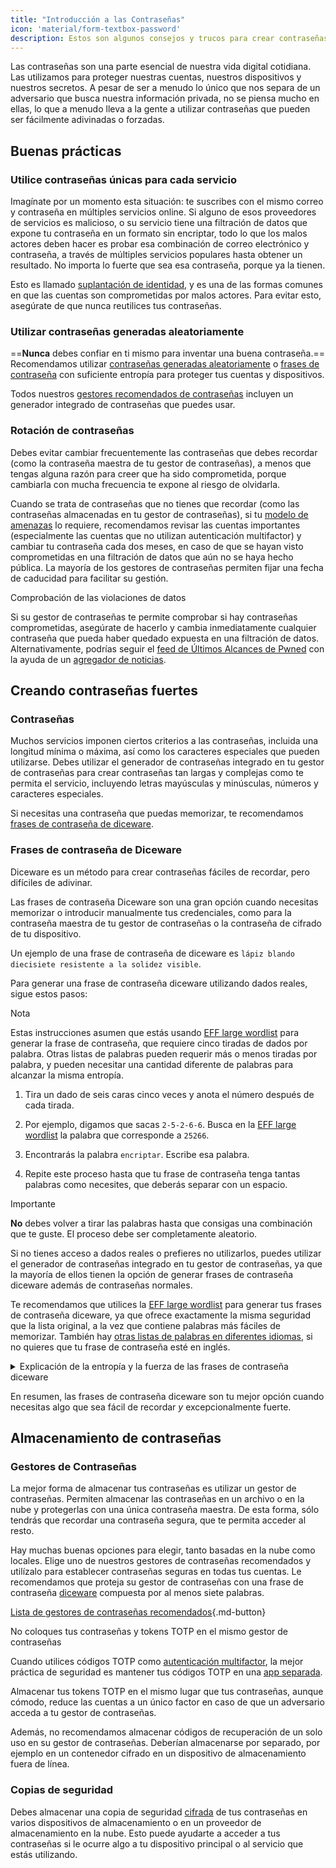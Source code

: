 ```yaml
---
title: "Introducción a las Contraseñas"
icon: 'material/form-textbox-password'
description: Estos son algunos consejos y trucos para crear contraseñas más seguras y mantener a salvo tus cuentas.
---
```


Las contraseñas son una parte esencial de nuestra vida digital cotidiana. Las utilizamos para proteger nuestras cuentas, nuestros dispositivos y nuestros secretos. A pesar de ser a menudo lo único que nos separa de un adversario que busca nuestra información privada, no se piensa mucho en ellas, lo que a menudo lleva a la gente a utilizar contraseñas que pueden ser fácilmente adivinadas o forzadas.

## Buenas prácticas

### Utilice contraseñas únicas para cada servicio

Imagínate por un momento esta situación: te suscribes con el mismo correo y contraseña en múltiples servicios online. Si alguno de esos proveedores de servicios es malicioso, o su servicio tiene una filtración de datos que expone tu contraseña en un formato sin encriptar, todo lo que los malos actores deben hacer es probar esa combinación de correo electrónico y contraseña, a través de múltiples servicios populares hasta obtener un resultado. No importa lo fuerte que sea esa contraseña, porque ya la tienen.

Esto es llamado [suplantación de identidad](https://en.wikipedia.org/wiki/Credential_stuffing), y es una de las formas comunes en que las cuentas son comprometidas por malos actores. Para evitar esto, asegúrate de que nunca reutilices tus contraseñas.

### Utilizar contraseñas generadas aleatoriamente

==**Nunca** debes confiar en ti mismo para inventar una buena contraseña.== Recomendamos utilizar [contraseñas generadas aleatoriamente](#passwords) o [frases de contraseña](#diceware-passphrases) con suficiente entropía para proteger tus cuentas y dispositivos.

Todos nuestros [gestores recomendados de contraseñas](../passwords.md) incluyen un generador integrado de contraseñas que puedes usar.

### Rotación de contraseñas

Debes evitar cambiar frecuentemente las contraseñas que debes recordar (como la contraseña maestra de tu gestor de contraseñas), a menos que tengas alguna razón para creer que ha sido comprometida, porque cambiarla con mucha frecuencia te expone al riesgo de olvidarla.

Cuando se trata de contraseñas que no tienes que recordar (como las contraseñas almacenadas en tu gestor de contraseñas), si tu [modelo de amenazas](threat-modeling.md) lo requiere, recomendamos revisar las cuentas importantes (especialmente las cuentas que no utilizan autenticación multifactor) y cambiar tu contraseña cada dos meses, en caso de que se hayan visto comprometidas en una filtración de datos que aún no se haya hecho pública. La mayoría de los gestores de contraseñas permiten fijar una fecha de caducidad para facilitar su gestión.

<div class="admonition tip" markdown>
<p class="admonition-title">Comprobación de las violaciones de datos</p>

Si su gestor de contraseñas te permite comprobar si hay contraseñas comprometidas, asegúrate de hacerlo y cambia inmediatamente cualquier contraseña que pueda haber quedado expuesta en una filtración de datos. Alternativamente, podrías seguir el [feed de Últimos Alcances de Pwned](https://feeds.feedburner.com/HaveIBeenPwnedLatestBreaches) con la ayuda de un [agregador de noticias](../news-aggregators.md).

</div>

## Creando contraseñas fuertes

### Contraseñas

Muchos servicios imponen ciertos criterios a las contraseñas, incluida una longitud mínima o máxima, así como los caracteres especiales que pueden utilizarse. Debes utilizar el generador de contraseñas integrado en tu gestor de contraseñas para crear contraseñas tan largas y complejas como te permita el servicio, incluyendo letras mayúsculas y minúsculas, números y caracteres especiales.

Si necesitas una contraseña que puedas memorizar, te recomendamos [frases de contraseña de diceware](#diceware-passphrases).

### Frases de contraseña de Diceware

Diceware es un método para crear contraseñas fáciles de recordar, pero difíciles de adivinar.

Las frases de contraseña Diceware son una gran opción cuando necesitas memorizar o introducir manualmente tus credenciales, como para la contraseña maestra de tu gestor de contraseñas o la contraseña de cifrado de tu dispositivo.

Un ejemplo de una frase de contraseña de diceware es `lápiz blando diecisiete resistente a la solidez visible`.

Para generar una frase de contraseña diceware utilizando dados reales, sigue estos pasos:

<div class="admonition Note" markdown>
<p class="admonition-title">Nota</p>

Estas instrucciones asumen que estás usando [EFF large wordlist](https://eff.org/files/2016/07/18/eff_large_wordlist.txt) para generar la frase de contraseña, que requiere cinco tiradas de dados por palabra. Otras listas de palabras pueden requerir más o menos tiradas por palabra, y pueden necesitar una cantidad diferente de palabras para alcanzar la misma entropía.

</div>

1. Tira un dado de seis caras cinco veces y anota el número después de cada tirada.

2. Por ejemplo, digamos que sacas `2-5-2-6-6`. Busca en la [EFF large wordlist](https://eff.org/files/2016/07/18/eff_large_wordlist.txt) la palabra que corresponde a `25266`.

3. Encontrarás la palabra `encriptar`. Escribe esa palabra.

4. Repite este proceso hasta que tu frase de contraseña tenga tantas palabras como necesites, que deberás separar con un espacio.

<div class="admonition warning" markdown>
<p class="admonition-title">Importante</p>

**No** debes volver a tirar las palabras hasta que consigas una combinación que te guste. El proceso debe ser completamente aleatorio.

</div>

Si no tienes acceso a dados reales o prefieres no utilizarlos, puedes utilizar el generador de contraseñas integrado en tu gestor de contraseñas, ya que la mayoría de ellos tienen la opción de generar frases de contraseña diceware además de contraseñas normales.

Te recomendamos que utilices la [EFF large wordlist](https://eff.org/files/2016/07/18/eff_large_wordlist.txt) para generar tus frases de contraseña diceware, ya que ofrece exactamente la misma seguridad que la lista original, a la vez que contiene palabras más fáciles de memorizar. También hay [otras listas de palabras en diferentes idiomas](https://theworld.com/~reinhold/diceware.html#Diceware%20in%20Other%20Languages|outline), si no quieres que tu frase de contraseña esté en inglés.

<details class="note" markdown>
<summary>Explicación de la entropía y la fuerza de las frases de contraseña diceware</summary>

Para demostrar lo fuertes que son las frases de contraseña diceware, utilizaremos la frase de contraseña de siete palabras antes mencionada (`viewable fastness reluctant squishy seventeen shown pencil`) y [EFF large wordlist](https://eff.org/files/2016/07/18/eff_large_wordlist.txt) como ejemplo.

Una métrica para determinar la fuerza de una frase de contraseña diceware es cuánta entropía tiene. La entropía por palabra en una frase de contraseña diceware se calcula como <math> <mrow> <msub> <mtext>log</mtext> <mn>2</mn> </msub> <mo form="prefix" stretchy="false">(</mo> <mtext>PalabrasEnLista</mtext> <mo form="postfix" stretchy="false">)</mo> </mrow> </math> y la entropía global de la frase de contraseña se calcula como: <math> <mrow> <msub> <mtext>log</mtext> <mn>2</mn> </msub> <mo form="prefix" stretchy="false">(</mo> <msup> <mtext>PalabrasEnLista</mtext> <mtext>PalabrasEnFrase</mtext> </msup> <mo form="postfix" stretchy="false">)</mo> </mrow> </math>

Por tanto, cada palabra de la lista mencionada genera ~12,9 bits de entropía (<math> <mrow> <msub> <mtext>log</mtext> <mn>2</mn> </msub> <mo form="prefix" stretchy="false">(</mo> <mn>7776</mn> <mo form="postfix" stretchy="false">)</mo> </mrow> </math>), y una frase de contraseña de siete palabras derivada de ella tiene ~90,47 bits de entropía (<math> <mrow> <msub> <mtext>log</mtext> <mn>2</mn> </msub> <mo form="prefix" stretchy="false">(</mo> <msup> <mn>7776</mn> <mn>7</mn> </msup> <mo form="postfix" stretchy="false">)</mo> </mrow> </math>).

La [EFF large wordlist](https://eff.org/files/2016/07/18/eff_large_wordlist.txt) contiene 7776 palabras únicas. Para calcular la cantidad de posibles frases de contraseña, todo lo que tenemos que hacer es <math> <msup> <mtext>PalabrasEnLista</mtext> <mtext>PalabrasEnFrase</mtext> </msup> </math>o en nuestro caso, <math><msup><mn>7776</mn><mn>7</mn></msup></math>.

Pongamos todo esto en perspectiva: Una frase de siete palabras utilizando la [EFF large wordlist](https://eff.org/files/2016/07/18/eff_large_wordlist.txt) es una de las ~1.719.070.799.748.422.500.000.000.000 frases posibles.

Por término medio, se necesita probar el 50% de todas las combinaciones posibles para adivinar su frase. Teniendo esto en cuenta, incluso si tu adversario es capaz de realizar ~1.000.000.000.000 de intentos por segundo, aún tardaría ~27.255.689 años en adivinar tu frase de contraseña. Esto es así incluso si las siguientes cosas son ciertas:

- Tu adversario sabe que has utilizado el método diceware.
- Tu adversario conoce la lista de palabras específica que utilizaste.
- Tu adversario sabe cuántas palabras contiene tu frase de contraseña.

</details>

En resumen, las frases de contraseña diceware son tu mejor opción cuando necesitas algo que sea fácil de recordar *y* excepcionalmente fuerte.

## Almacenamiento de contraseñas

### Gestores de Contraseñas

La mejor forma de almacenar tus contraseñas es utilizar un gestor de contraseñas. Permiten almacenar las contraseñas en un archivo o en la nube y protegerlas con una única contraseña maestra. De esta forma, sólo tendrás que recordar una contraseña segura, que te permita acceder al resto.

Hay muchas buenas opciones para elegir, tanto basadas en la nube como locales. Elige uno de nuestros gestores de contraseñas recomendados y utilízalo para establecer contraseñas seguras en todas tus cuentas. Le recomendamos que proteja su gestor de contraseñas con una frase de contraseña [diceware](#diceware-passphrases) compuesta por al menos siete palabras.

[Lista de gestores de contraseñas recomendados](../passwords.md ""){.md-button}

<div class="admonition warning" markdown>
<p class="admonition-title">No coloques tus contraseñas y tokens TOTP en el mismo gestor de contraseñas</p>

Cuando utilices códigos TOTP como [autenticación multifactor](../multi-factor-authentication.md), la mejor práctica de seguridad es mantener tus códigos TOTP en una [app separada](../multi-factor-authentication.md#authenticator-apps).

Almacenar tus tokens TOTP en el mismo lugar que tus contraseñas, aunque cómodo, reduce las cuentas a un único factor en caso de que un adversario acceda a tu gestor de contraseñas.

Además, no recomendamos almacenar códigos de recuperación de un solo uso en su gestor de contraseñas. Deberían almacenarse por separado, por ejemplo en un contenedor cifrado en un dispositivo de almacenamiento fuera de línea.

</div>

### Copias de seguridad

Debes almacenar una copia de seguridad [cifrada](../encryption.md) de tus contraseñas en varios dispositivos de almacenamiento o en un proveedor de almacenamiento en la nube. Esto puede ayudarte a acceder a tus contraseñas si le ocurre algo a tu dispositivo principal o al servicio que estás utilizando.
